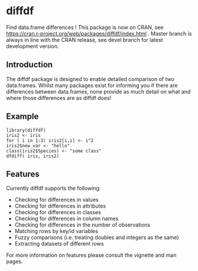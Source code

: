 # diffdf

Find data.frame differences ! This package is now on CRAN, see https://cran.r-project.org/web/packages/diffdf/index.html . Master branch is always in line with the CRAN release, see devel branch for latest development version.

## Introduction

The diffdf package is designed to enable detailed comparison of two data.frames. Whilst many packages exist for informing you if there are differences between data.frames, none provide as much detail on what and where those differences are as diffdf does!

## Example

```
library(diffdf)
iris2 <- iris
for ( i in 1:3) iris2[i,i] <- i^2
iris2$new_var <- "hello"
class(iris2$Species) <- "some class"
dfdiff( iris, iris2)
```

## Features

Currently diffdf supports the following:
   - Checking for differences in values
   - Checking for differences in attributes
   - Checking for differences in classes
   - Checking for differences in column names
   - Checking for differences in the number of observations
   - Matching rows by key/id variables
   - Fuzzy comparisons (i.e. treating doubles and integers as the same)
   - Extracting datasets of different rows
   

For more information on features please consult the vignette and man pages. 



